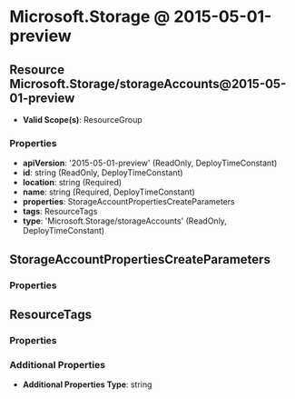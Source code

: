 # Microsoft.Storage @ 2015-05-01-preview

## Resource Microsoft.Storage/storageAccounts@2015-05-01-preview
* **Valid Scope(s)**: ResourceGroup
### Properties
* **apiVersion**: '2015-05-01-preview' (ReadOnly, DeployTimeConstant)
* **id**: string (ReadOnly, DeployTimeConstant)
* **location**: string (Required)
* **name**: string (Required, DeployTimeConstant)
* **properties**: StorageAccountPropertiesCreateParameters
* **tags**: ResourceTags
* **type**: 'Microsoft.Storage/storageAccounts' (ReadOnly, DeployTimeConstant)

## StorageAccountPropertiesCreateParameters
### Properties

## ResourceTags
### Properties
### Additional Properties
* **Additional Properties Type**: string

